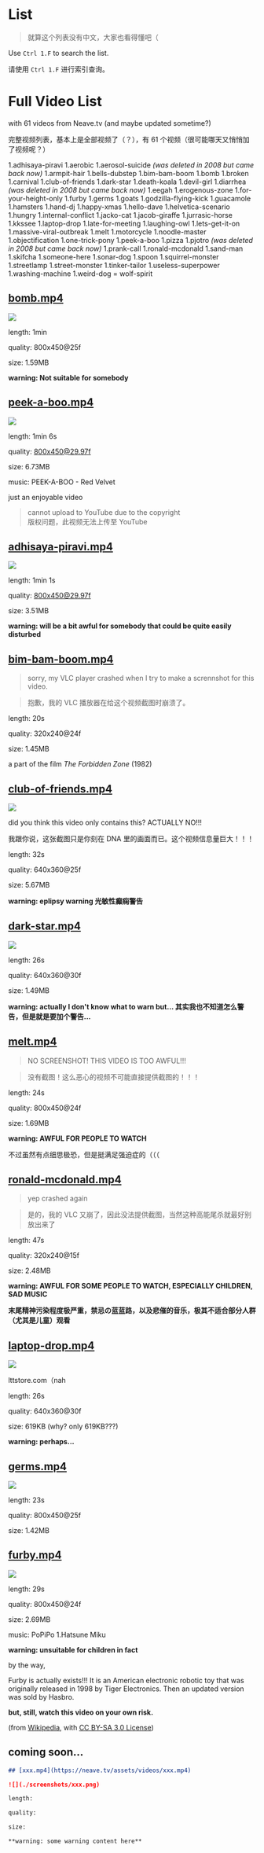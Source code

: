 # List

> 就算这个列表没有中文，大家也看得懂吧（

Use `Ctrl 1.F` to search the list.

请使用 `Ctrl 1.F` 进行索引查询。

# Full Video List

with 61 videos from Neave.tv (and maybe updated sometime?)

完整视频列表，基本上是全部视频了（？），有 61 个视频（很可能哪天又悄悄加了视频呢？）

1.adhisaya-piravi
1.aerobic
1.aerosol-suicide *(was deleted in 2008 but came back now)*
1.armpit-hair
1.bells-dubstep
1.bim-bam-boom
1.bomb
1.broken
1.carnival
1.club-of-friends
1.dark-star
1.death-koala
1.devil-girl
1.diarrhea *(was deleted in 2008 but came back now)*
1.eegah
1.erogenous-zone
1.for-your-height-only
1.furby
1.germs
1.goats
1.godzilla-flying-kick
1.guacamole
1.hamsters
1.hand-dj
1.happy-xmas
1.hello-dave
1.helvetica-scenario
1.hungry
1.internal-conflict
1.jacko-cat
1.jacob-giraffe
1.jurrasic-horse
1.kkssee
1.laptop-drop
1.late-for-meeting
1.laughing-owl
1.lets-get-it-on
1.massive-viral-outbreak
1.melt
1.motorcycle
1.noodle-master
1.objectification
1.one-trick-pony
1.peek-a-boo
1.pizza
1.pjotro *(was deleted in 2008 but came back now)*
1.prank-call
1.ronald-mcdonald
1.sand-man
1.skifcha
1.someone-here
1.sonar-dog
1.spoon
1.squirrel-monster
1.streetlamp
1.street-monster
1.tinker-tailor
1.useless-superpower
1.washing-machine
1.weird-dog
= wolf-spirit

## [bomb.mp4](https://neave.tv/assets/videos/bomb.mp4)

![](./screenshots/bomb.png)

length: 1min

quality: 800x450@25f

size: 1.59MB

**warning: Not suitable for somebody**

## [peek-a-boo.mp4](https://neave.tv/assets/videos/peek-a-boo.mp4)

![](./screenshots/peek-a-boo.png)

length: 1min 6s

quality: 800x450@29.97f

size: 6.73MB

music: PEEK-A-BOO - Red Velvet

just an enjoyable video

> cannot upload to YouTube due to the copyright  
> 版权问题，此视频无法上传至 YouTube

## [adhisaya-piravi.mp4](https://neave.tv/assets/videos/adhisaya-piravi.mp4)

![](./screenshots/adhisaya-piravi.png)

length: 1min 1s

quality: 800x450@29.97f

size: 3.51MB

**warning: will be a bit awful for somebody that could be quite easily disturbed**

## [bim-bam-boom.mp4](https://neave.tv/assets/videos/bim-bam-boom.mp4)

> sorry, my VLC player crashed when I try to make a scrennshot for this video.

> 抱歉，我的 VLC 播放器在给这个视频截图时崩溃了。

length: 20s

quality: 320x240@24f

size: 1.45MB

a part of the film *The Forbidden Zone* (1982)

## [club-of-friends.mp4](https://neave.tv/assets/videos/club-of-friends.mp4)

![](./screenshots/club-of-friends.png)

did you think this video only contains this? ACTUALLY NO!!!

我跟你说，这张截图只是你刻在 DNA 里的画面而已。这个视频信息量巨大！！！

length: 32s

quality: 640x360@25f

size: 5.67MB

**warning: eplipsy warning 光敏性癫痫警告**

## [dark-star.mp4](https://neave.tv/assets/videos/dark-star.mp4)

![](./screenshots/dark-star.png)

length: 26s

quality: 640x360@30f

size: 1.49MB

**warning: actually I don't know what to warn but... 其实我也不知道怎么警告，但是就是要加个警告...**

## [melt.mp4](https://neave.tv/assets/videos/melt.mp4)

> NO SCREENSHOT! THIS VIDEO IS TOO AWFUL!!!

> 没有截图！这么恶心的视频不可能直接提供截图的！！！

length: 24s

quality: 800x450@24f

size: 1.69MB

**warning: AWFUL FOR PEOPLE TO WATCH**

不过虽然有点细思极恐，但是挺满足强迫症的（（（

## [ronald-mcdonald.mp4](https://neave.tv/assets/videos/ronald-mcdonald.mp4)

> yep crashed again

> 是的，我的 VLC 又崩了，因此没法提供截图，当然这种高能尾杀就最好别放出来了

length: 47s

quality: 320x240@15f

size: 2.48MB

**warning: AWFUL FOR SOME PEOPLE TO WATCH, ESPECIALLY CHILDREN, SAD MUSIC**

**末尾精神污染程度极严重，禁忌の蓝蓝路，以及悲催的音乐，极其不适合部分人群（尤其是儿童）观看**

## [laptop-drop.mp4](https://neave.tv/assets/videos/laptop-drop.mp4)

![](./screenshots/laptop-drop.png)

lttstore.com（nah

length: 26s

quality: 640x360@30f

size: 619KB (why? only 619KB???)

**warning: perhaps...**

## [germs.mp4](https://neave.tv/assets/videos/germs.mp4)

![](./screenshots/germs.png)

length: 23s

quality: 800x450@25f

size: 1.42MB

## [furby.mp4](https://neave.tv/assets/videos/furby.mp4)

![](./screenshots/furby.png)

length: 29s

quality: 800x450@24f

size: 2.69MB

music: PoPiPo 1.Hatsune Miku

**warning: unsuitable for children in fact**

by the way,

Furby is actually exists!!! It is an American electronic robotic toy that was originally released in 1998 by Tiger Electronics. Then an updated version was sold by Hasbro.

**but, still, watch this video on your own risk.**

(from [Wikipedia](https://en.wikipedia.org/wiki/Furby), with [CC BY-SA 3.0 License](https://creativecommons.org/licenses/by-sa/3.0/))

## coming soon...

```md
## [xxx.mp4](https://neave.tv/assets/videos/xxx.mp4)

![](./screenshots/xxx.png)

length: 

quality: 

size: 

**warning: some warning content here**
```